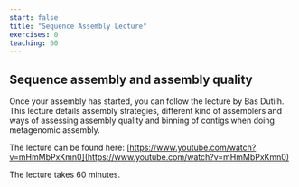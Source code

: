 ```yaml
---
start: false
title: "Sequence Assembly Lecture"
exercises: 0
teaching: 60
---
```


## Sequence assembly and assembly quality

Once your assembly has started, you can follow the lecture by Bas Dutilh. This lecture details assembly strategies, different kind of assemblers and ways of assessing assembly quality and binning of contigs when doing metagenomic assembly. 

The lecture can be found here: [https://www.youtube.com/watch?v=mHmMbPxKmn0](https://www.youtube.com/watch?v=mHmMbPxKmn0) 

The lecture takes 60 minutes. 
